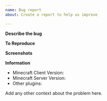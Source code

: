 ```yaml
---
name: Bug report
about: Create a report to help us improve

---
```


**Describe the bug**

**To Reproduce**

**Screenshots**

**Information**
 - Minecraft Client Version:
 - Minecraft Server Version:
 - Other plugins:

Add any other context about the problem here.
